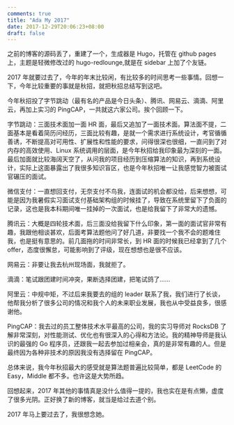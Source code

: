 ```yaml
---
comments: true
title: "Ada My 2017"
date: 2017-12-29T20:06:23+08:00
draft: false
---
```


之前的博客的源码丢了，重建了一个，生成器是 Hugo，托管在 github pages 上，主题是轻微修改过的 hugo-redlounge,就是在 sidebar 上加了个友链。

2017 年就要过去了，今年的年末比较闲，有比较多的时间思考一些事情。回想一下，今年比较重要的事就是秋招，就把秋招总结写到这吧。

今年秋招投了字节跳动（最有名的产品是今日头条）、腾讯、网易云、滴滴、阿里云，再加上实习的 PingCAP，一共就这六家公司。挨个回顾一下。

字节跳动：三面技术面加一面 HR 面，最后又追加了一面技术面。算法面不提，二面基本是看着简历问经历，三面比较有趣，是就一个需求进行系统设计，考官循循善诱，不断提高对可用性、扩展性和性能的要求，问得很深也很细，一直问到了对内存的高效使用、Linux 系统调用的层面，是今年秋招给我印象最为深刻的一面。最后加面就比较海阔天空了，从问我的项目经历到压缩算法的知识，再到系统设计，实际上这面暴露出了我很多知识盲区，也是今年秋招唯一让我感觉智力被面试官碾压的面试。

微信支付：一直想回支付，无奈支付不鸟我，连面试的机会都没给，后来想想，可能是因为我暑假实习面试支付基础架构组的时候挂了，导致在系统里留下了负面的记录，这也是我本科期间唯一挂掉的一次面试，也是给我留下了非常大的遗憾。

腾讯云：大概是四轮技术面，后三面没给我留下什么印象，第一面的面试官非常有趣，我跟他相谈甚欢，后面考算法题他问了好几道，非要找一个我不会的题难住我，也是挺有意思的。前几面拖的时间非常长，到 HR 面的时候我已经拿到了几个 offer，态度很懈怠，可能影响到了评级，现在想想也是很不应该。

网易云：非要让我去杭州现场面，我就拒了。

滴滴：笔试跟团建时间冲突，果断选择团建，把笔试鸽了……

阿里云：中规中矩，不过后来我要去的组的 leader 联系了我，我们进行了长谈，他帮我分析了很多公司的情况和我个人的未来职业发展，我也从中受益良多，很感谢他。

PingCAP：我去过的员工整体技术水平最高的公司，我的实习导师对 RocksDB 了解非常深刻，对性能测试、优化也有很深入的心得和方法论。我的精神导师是我认识的最强的 Go 程序员，还跟我一起去参加过相亲会，真的是非常有趣的人。但是最终因为各种非技术的原因我没有选择留在 PingCAP。

总体来说，我今年秋招最大的感受就是算法题普遍比较简单，都是 LeetCode 的 Easy，Middle 都不多。也许这是大势所趋。

回想起来，2017 年其他的事情真是没什么值得一提的，我也实在是有点懒，虚度了很多光阴。正好换了新的博客，就当是给过去道个别。

2017 年马上要过去了，我很想念她。
